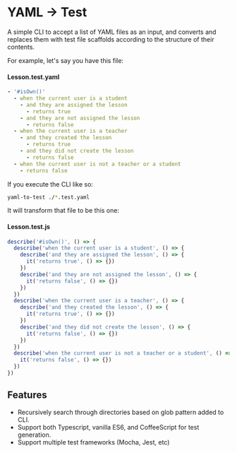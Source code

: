 # YAML &rarr; Test

A simple CLI to accept a list of YAML files as an input, and converts and replaces them with test file scaffolds according to the structure of their contents.

For example, let's say you have this file:

#### Lesson.test.yaml
```yaml
- '#isOwn()'
  - when the current user is a student
    - and they are assigned the lesson
      - returns true
    - and they are not assigned the lesson
      - returns false
  - when the current user is a teacher
    - and they created the lesson
      - returns true
    - and they did not create the lesson
      - returns false
  - when the current user is not a teacher or a student
    - returns false
```

If you execute the CLI like so:

```sh
yaml-to-test ./*.test.yaml
```

It will transform that file to be this one:

#### Lesson.test.js
```js
describe('#isOwn()', () => {
  describe('when the current user is a student', () => {
    describe('and they are assigned the lesson', () => {
      it('returns true', () => {})
    })
    describe('and they are not assigned the lesson', () => {
      it('returns false', () => {})
    })
  })
  describe('when the current user is a teacher', () => {
    describe('and they created the lesson', () => {
      it('returns true', () => {})
    })
    describe('and they did not create the lesson', () => {
      it('returns false', () => {})
    })
  })
  describe('when the current user is not a teacher or a student', () => {
    it('returns false', () => {})
  })
})
```

## Features

- Recursively search through directories based on glob pattern added to CLI.
- Support both Typescript, vanilla ES6, and CoffeeScript for test generation.
- Support multiple test frameworks (Mocha, Jest, etc)
